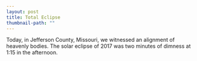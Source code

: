 ```yaml
---
layout: post
title: Total Eclipse
thumbnail-path: ""
---
```


Today, in Jefferson County, Missouri, we witnessed an alignment of heavenly bodies.
The solar eclipse of 2017 was two minutes of dimness at 1:15 in the afternoon.  
